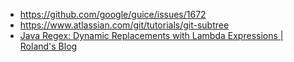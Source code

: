 - https://github.com/google/guice/issues/1672
- https://www.atlassian.com/git/tutorials/git-subtree
- [Java Regex: Dynamic Replacements with Lambda Expressions | Roland's Blog](https://blog.rweisleder.de/posts/java-regex-dynamic-replacement/)